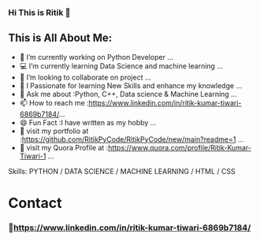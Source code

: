 ### Hi This is Ritik 👋

## This is All About Me:

- 🔭 I’m currently working on Python Developer ...
- 💻 I’m currently learning Data Science and machine learning ...
- 👯 I’m looking to collaborate on project ...
- 🤔 I Passionate for learning New Skills and enhance my knowledge ...
- 💬 Ask me about :Python, C++, Data science & Machine Learning ...
- 📫 How to reach me :https://www.linkedin.com/in/ritik-kumar-tiwari-6869b7184/...
- 😄 Fun Fact :I have written as my hobby ...
- 🍳 visit my portfolio at :https://github.com/RitikPyCode/RitikPyCode/new/main?readme=1 ...
- 🍳 visit my Quora Profile at :https://www.quora.com/profile/Ritik-Kumar-Tiwari-1 ...

Skills: PYTHON / DATA SCIENCE / MACHINE LEARNING / HTML / CSS

# Contact 
### 🍳https://www.linkedin.com/in/ritik-kumar-tiwari-6869b7184/

